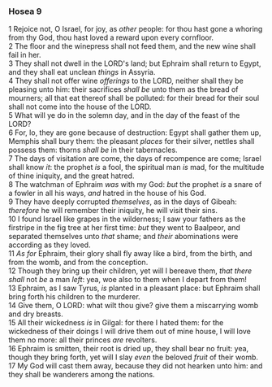 ### Hosea 9

1 Rejoice not, O Israel, for joy, as *other* people: for thou hast gone a whoring from thy God, thou hast loved a reward upon every cornfloor.  
2 The floor and the winepress shall not feed them, and the new wine shall fail in her.  
3 They shall not dwell in the LORD's land; but Ephraim shall return to Egypt, and they shall eat unclean *things* in Assyria.  
4 They shall not offer wine *offerings* to the LORD, neither shall they be pleasing unto him: their sacrifices *shall be* unto them as the bread of mourners; all that eat thereof shall be polluted: for their bread for their soul shall not come into the house of the LORD.  
5 What will ye do in the solemn day, and in the day of the feast of the LORD?  
6 For, lo, they are gone because of destruction: Egypt shall gather them up, Memphis shall bury them: the pleasant *places* for their silver, nettles shall possess them: thorns *shall be* in their tabernacles.  
7 The days of visitation are come, the days of recompence are come; Israel shall know *it*: the prophet *is* a fool, the spiritual man *is* mad, for the multitude of thine iniquity, and the great hatred.  
8 The watchman of Ephraim *was* with my God: *but* the prophet *is* a snare of a fowler in all his ways, *and* hatred in the house of his God.  
9 They have deeply corrupted *themselves*, as in the days of Gibeah: *therefore* he will remember their iniquity, he will visit their sins.  
10 I found Israel like grapes in the wilderness; I saw your fathers as the firstripe in the fig tree at her first time: *but* they went to Baalpeor, and separated themselves unto *that* shame; and *their* abominations were according as they loved.  
11 *As for* Ephraim, their glory shall fly away like a bird, from the birth, and from the womb, and from the conception.  
12 Though they bring up their children, yet will I bereave them, *that there shall* not *be* a man *left*: yea, woe also to them when I depart from them!  
13 Ephraim, as I saw Tyrus, *is* planted in a pleasant place: but Ephraim shall bring forth his children to the murderer.  
14 Give them, O LORD: what wilt thou give? give them a miscarrying womb and dry breasts.  
15 All their wickedness *is* in Gilgal: for there I hated them: for the wickedness of their doings I will drive them out of mine house, I will love them no more: all their princes *are* revolters.  
16 Ephraim is smitten, their root is dried up, they shall bear no fruit: yea, though they bring forth, yet will I slay *even* the beloved *fruit* of their womb.  
17 My God will cast them away, because they did not hearken unto him: and they shall be wanderers among the nations.  
